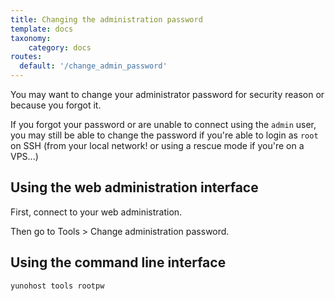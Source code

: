 ```yaml
---
title: Changing the administration password
template: docs
taxonomy:
    category: docs
routes:
  default: '/change_admin_password'
---
```


You may want to change your administrator password for security reason or because you forgot it.

If you forgot your password or are unable to connect using the `admin` user, you
may still be able to change the password if you're able to login as `root` on
SSH (from your local network! or using a rescue mode if you're on a VPS...)

## Using the web administration interface

First, connect to your web administration.

Then go to Tools > Change administration password.


## Using the command line interface


```bash
yunohost tools rootpw
```
